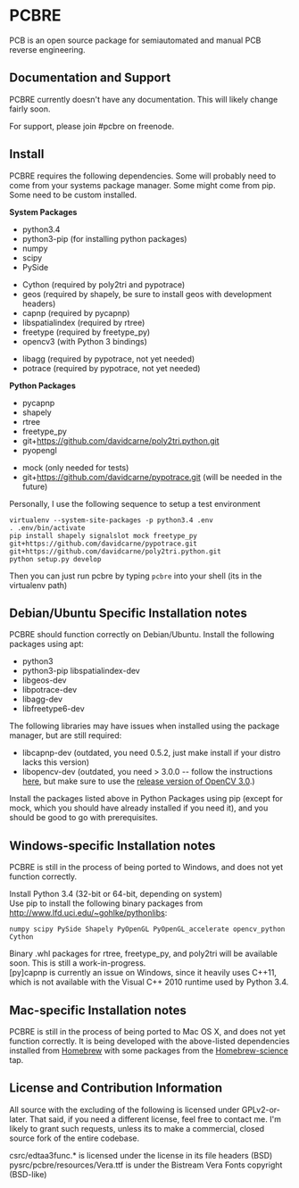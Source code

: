 # PCBRE

PCB is an open source package for semiautomated and manual PCB reverse engineering.

## Documentation and Support

PCBRE currently doesn't have any documentation. This will likely change fairly soon.

For support, please join #pcbre on freenode.

## Install

PCBRE requires the following dependencies. Some will probably need to come from your systems package manager. Some might come from pip. Some need to be custom installed.

**System Packages**

- python3.4
- python3-pip (for installing python packages)
- numpy
- scipy
- PySide

<!-- begin list -->
- Cython (required by poly2tri and pypotrace)
- geos (required by shapely, be sure to install geos with development headers)
- capnp (required by pycapnp)
- libspatialindex (required by rtree)
- freetype (required by freetype_py)
- opencv3 (with Python 3 bindings)

<!-- begin list -->
- libagg (required by pypotrace, not yet needed)
- potrace (required by pypotrace, not yet needed)

**Python Packages**

- pycapnp
- shapely
- rtree
- freetype\_py
- git+https://github.com/davidcarne/poly2tri.python.git
- pyopengl

<!-- begin list -->
- mock (only needed for tests)
- git+https://github.com/davidcarne/pypotrace.git (will be needed in the future)

Personally, I use the following sequence to setup a test environment

    virtualenv --system-site-packages -p python3.4 .env
    . .env/bin/activate
    pip install shapely signalslot mock freetype_py git+https://github.com/davidcarne/pypotrace.git git+https://github.com/davidcarne/poly2tri.python.git
    python setup.py develop

Then you can just run pcbre by typing `pcbre` into your shell (its in the virtualenv path)

## Debian/Ubuntu Specific Installation notes

PCBRE should function correctly on Debian/Ubuntu.
Install the following packages using apt:

- python3
- python3-pip
 libspatialindex-dev
- libgeos-dev
- libpotrace-dev
- libagg-dev
- libfreetype6-dev


The following libraries may have issues when installed using the package manager, but are still required:

- libcapnp-dev (outdated, you need 0.5.2, just make install if your distro lacks this version)
- libopencv-dev (outdated, you need > 3.0.0 -- follow the instructions [here](http://rodrigoberriel.com/2014/10/installing-opencv-3-0-0-on-ubuntu-14-04/), but make sure to use the [release version of OpenCV 3.0](http://opencv.org/downloads.html).)

Install the packages listed above in Python Packages using pip (except for mock, which you should have already installed if you need it), and you should be good to go with prerequisites.


## Windows-specific Installation notes

PCBRE is still in the process of being ported to Windows, and does not yet function correctly.

Install Python 3.4 (32-bit or 64-bit, depending on system)  
Use pip to install the following binary packages from http://www.lfd.uci.edu/~gohlke/pythonlibs:

    numpy scipy PySide Shapely PyOpenGL PyOpenGL_accelerate opencv_python Cython

Binary .whl packages for rtree, freetype_py, and poly2tri will be available soon. This is still a work-in-progress.  
[py]capnp is currently an issue on Windows, since it heavily uses C++11, which is not available with the Visual C++ 2010 runtime used by Python 3.4.

## Mac-specific Installation notes

PCBRE is still in the process of being ported to Mac OS X, and does not yet function correctly. It is being developed with the above-listed dependencies installed from [Homebrew](http://brew.sh) with some packages from the [Homebrew-science](https://github.com/Homebrew/homebrew-science) tap.


## License and Contribution Information

All source with the excluding of the following is licensed under GPLv2-or-later. That said, if you need a different license, feel free to contact me. I'm likely to grant such requests, unless its to make a commercial, closed source fork of the entire codebase.

csrc/edtaa3func.\*  is licensed under the license in its file headers (BSD)
pysrc/pcbre/resources/Vera.ttf is under the Bistream Vera Fonts copyright (BSD-like)
